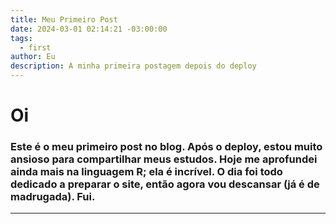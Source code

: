 ```yaml
---
title: Meu Primeiro Post
date: 2024-03-01 02:14:21 -03:00:00
tags:
  - first
author: Eu
description: A minha primeira postagem depois do deploy
---
```

# Oi

### Este é o meu primeiro post no blog. Após o deploy, estou muito ansioso para compartilhar meus estudos. Hoje me aprofundei ainda mais na linguagem R; ela é incrível. O dia foi todo dedicado a preparar o site, então agora vou descansar (já é de madrugada). Fui.

---
